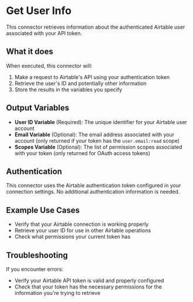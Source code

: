 # Get User Info

This connector retrieves information about the authenticated Airtable user associated with your API token.

## What it does

When executed, this connector will:

1. Make a request to Airtable's API using your authentication token
2. Retrieve the user's ID and potentially other information
3. Store the results in the variables you specify

## Output Variables

- **User ID Variable** (Required): The unique identifier for your Airtable user account
- **Email Variable** (Optional): The email address associated with your account (only returned if your token has the `user.email:read` scope)
- **Scopes Variable** (Optional): The list of permission scopes associated with your token (only returned for OAuth access tokens)

## Authentication

This connector uses the Airtable authentication token configured in your connection settings. No additional authentication information is needed.

## Example Use Cases

- Verify that your Airtable connection is working properly
- Retrieve your user ID for use in other Airtable operations
- Check what permissions your current token has

## Troubleshooting

If you encounter errors:
- Verify your Airtable API token is valid and properly configured
- Check that your token has the necessary permissions for the information you're trying to retrieve